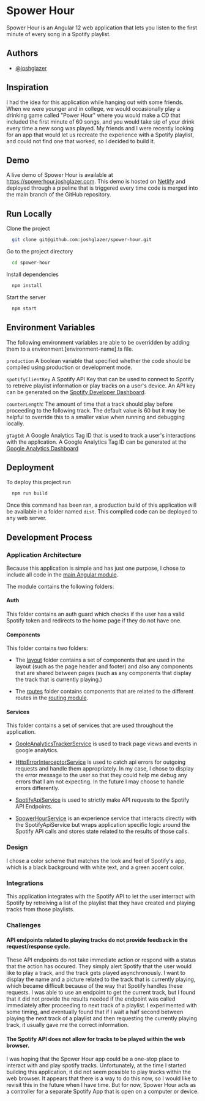 # Spower Hour

Spower Hour is an Angular 12 web application that lets you listen to the first minute of every song in a Spotify playlist.

## Authors

- [@joshglazer](https://www.github.com/joshglazer)

## Inspiration

I had the idea for this application while hanging out with some friends. When we were younger and in college, we would occasionally play a drinking game called "Power Hour" where you would make a CD that included the first minute of 60 songs, and you would take sip of your drink every time a new song was played. My friends and I were recently looking for an app that would let us recreate the experience with a Spotify playlist, and could not find one that worked, so I decided to build it.

## Demo

A live demo of Spower Hour is available at https://spowerhour.joshglazer.com. This demo is hosted on [Netlify](https://www.netlify.com/) and deployed through a pipeline that is triggered every time code is merged into the main branch of the GitHub repository.

## Run Locally

Clone the project

```bash
  git clone git@github.com:joshglazer/spower-hour.git
```

Go to the project directory

```bash
  cd spower-hour
```

Install dependencies

```bash
  npm install
```

Start the server

```bash
  npm start
```

## Environment Variables

The following environment variables are able to be overridden by adding them to a environment.[environment-name].ts file.

`production` A boolean variable that specified whether the code should be compiled using production or development mode.

`spotifyClientKey` A Spotify API Key that can be used to connect to Spotify to retreive playlist information or play tracks on a user's device. An API key can be generated on the [Spotify Developer Dashboard](https://developer.spotify.com/dashboard/).

`counterLength`: The amount of time that a track should play before proceeding to the following track. The default value is 60 but it may be helpful to override this to a smaller value when running and debugging locally.

`gTagId`: A Google Analytics Tag ID that is used to track a user's interactions with the application. A Google Analytics Tag ID can be generated at the [Google Analytics Dashboard](https://analytics.google.com)

## Deployment

To deploy this project run

```bash
  npm run build
```

Once this command has been ran, a production build of this application will be available in a folder named `dist`. This compiled code can be deployed to any web server.

## Development Process

### Application Architecture

Because this application is simple and has just one purpose, I chose to include all code in the [main Angular module](src/app/app.module.ts).

The module contains the following folders:

#### Auth

This folder contains an auth guard which checks if the user has a valid Spotify token and redirects to the home page if they do not have one.

#### Components

This folder contains two folders:

- The [layout](src/app/components/layout) folder contains a set of components that are used in the layout (such as the page header and footer) and also any components that are shared between pages (such as any components that display the track that is currently playing.)

- The [routes](src/app/components/routes) folder contains components that are related to the different routes in the [routing module](src/app/app-routing.module.ts).

#### Services

This folder contains a set of services that are used throughout the application.

- [GooleAnalyticsTrackerService](src/app/services/google-analytics-tracker/google-analytics-tracker.service.ts) is used to track page views and events in google analytics.

- [HttpErrorInterceptorService](src/app/services/http-error-interceptor/http-error-interceptor.service.ts) is used to catch api errors for outgoing requests and handle them appropriately. In my case, I chose to display the error message to the user so that they could help me debug any errors that I am not expecting. In the future I may choose to handle errors differently.

- [SpotifyApiService](src/app/services/spotify-api/spotify-api.service.ts) is used to strictly make API requests to the Spotify API Endpoints.

- [SpowerHourService](src/app/services/spotify-api/spotify-api.service.ts) is an experience service that interacts directly with the SpotifyApiService but wraps application specific logic around the Spotify API calls and stores state related to the results of those calls.

### Design

I chose a color scheme that matches the look and feel of Spotify's app, which is a black background with white text, and a green accent color.

### Integrations

This application integrates with the Spotify API to let the user interract with Spotify by retreiving a list of the playlist that they have created and playing tracks from those playlists.

### Challenges

#### API endpoints related to playing tracks do not provide feedback in the request/response cycle.

These API endpoints do not take immediate action or respond with a status that the action has occured. They simply alert Spotify that the user would like to play a track, and the track gets played asynchronously. I want to display the name and a picture related to the track that is currently playing, which became difficult because of the way that Spotify handles these requests. I was able to use an endpoint to get the current track, but I found that it did not provide the results needed if the endpoint was called immediately after proceeding to next track of a playlist. I experimented with some timing, and eventually found that if I wait a half second between playing the next track of a playlist and then requesting the currently playing track, it usually gave me the correct information.

#### The Spotify API does not allow for tracks to be played within the web browser.

I was hoping that the Spower Hour app could be a one-stop place to interact with and play spotify tracks. Unfortunately, at the time I started building this application, it did not seem possible to play tracks within the web browser. It appears that there is a way to do this now, so I would like to revisit this in the future when I have time. But for now, Spower Hour acts as a controller for a separate Spotify App that is open on a computer or device.
